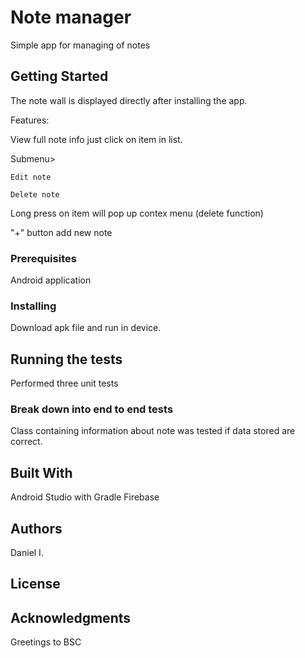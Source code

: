 # Note manager

Simple app for managing of notes

## Getting Started

The note wall is displayed directly after installing the app.

Features:


View full note info just click on item in list.

  Submenu>
  
    Edit note
    
    Delete note
    
Long press on item will pop up contex menu (delete function)

"+" button add new note

### Prerequisites

Android application

### Installing

Download apk file and run in device.

## Running the tests

Performed three unit tests

### Break down into end to end tests

Class containing information about note was tested if data stored are correct.

## Built With

Android Studio with Gradle
Firebase

## Authors

Daniel I.

## License

## Acknowledgments

Greetings to BSC

